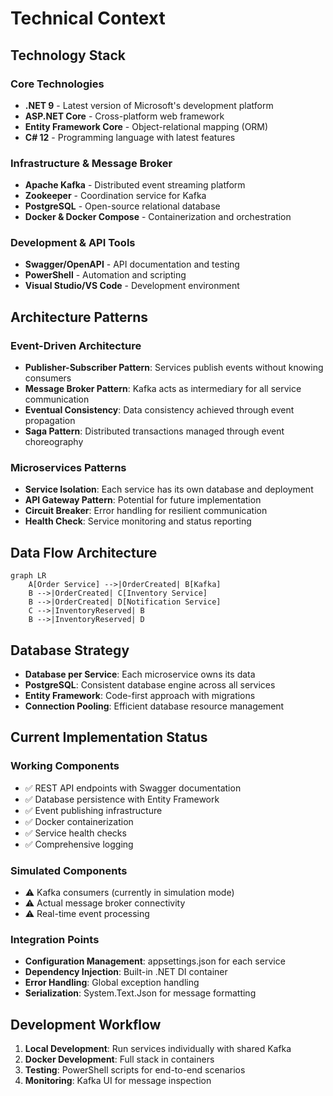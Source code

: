 # Technical Context

## Technology Stack

### Core Technologies
- **.NET 9** - Latest version of Microsoft's development platform
- **ASP.NET Core** - Cross-platform web framework
- **Entity Framework Core** - Object-relational mapping (ORM)
- **C# 12** - Programming language with latest features

### Infrastructure & Message Broker
- **Apache Kafka** - Distributed event streaming platform
- **Zookeeper** - Coordination service for Kafka
- **PostgreSQL** - Open-source relational database
- **Docker & Docker Compose** - Containerization and orchestration

### Development & API Tools
- **Swagger/OpenAPI** - API documentation and testing
- **PowerShell** - Automation and scripting
- **Visual Studio/VS Code** - Development environment

## Architecture Patterns

### Event-Driven Architecture
- **Publisher-Subscriber Pattern**: Services publish events without knowing consumers
- **Message Broker Pattern**: Kafka acts as intermediary for all service communication
- **Eventual Consistency**: Data consistency achieved through event propagation
- **Saga Pattern**: Distributed transactions managed through event choreography

### Microservices Patterns
- **Service Isolation**: Each service has its own database and deployment
- **API Gateway Pattern**: Potential for future implementation
- **Circuit Breaker**: Error handling for resilient communication
- **Health Check**: Service monitoring and status reporting

## Data Flow Architecture

```mermaid
graph LR
    A[Order Service] -->|OrderCreated| B[Kafka]
    B -->|OrderCreated| C[Inventory Service]
    B -->|OrderCreated| D[Notification Service]
    C -->|InventoryReserved| B
    B -->|InventoryReserved| D
```

## Database Strategy
- **Database per Service**: Each microservice owns its data
- **PostgreSQL**: Consistent database engine across all services
- **Entity Framework**: Code-first approach with migrations
- **Connection Pooling**: Efficient database resource management

## Current Implementation Status

### Working Components
- ✅ REST API endpoints with Swagger documentation
- ✅ Database persistence with Entity Framework
- ✅ Event publishing infrastructure
- ✅ Docker containerization
- ✅ Service health checks
- ✅ Comprehensive logging

### Simulated Components
- ⚠️ Kafka consumers (currently in simulation mode)
- ⚠️ Actual message broker connectivity
- ⚠️ Real-time event processing

### Integration Points
- **Configuration Management**: appsettings.json for each service
- **Dependency Injection**: Built-in .NET DI container
- **Error Handling**: Global exception handling
- **Serialization**: System.Text.Json for message formatting

## Development Workflow
1. **Local Development**: Run services individually with shared Kafka
2. **Docker Development**: Full stack in containers
3. **Testing**: PowerShell scripts for end-to-end scenarios
4. **Monitoring**: Kafka UI for message inspection
